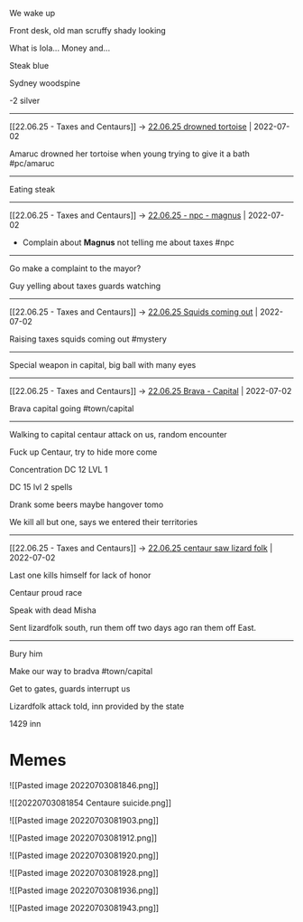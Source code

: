 We wake up



Front desk, old man scruffy shady looking



What is Iola... Money and... 



Steak blue 



Sydney woodspine



-2 silver



***



[[22.06.25 - Taxes and Centaurs]] -> [22.06.25 drowned tortoise](../3%20-%20Insights/1%20-%20Insights/22.06.25%20drowned%20tortoise.md) | 2022-07-02



Amaruc drowned her tortoise when young trying to give it a bath #pc/amaruc



***



Eating steak



***



[[22.06.25 - Taxes and Centaurs]] -> [22.06.25 - npc - magnus](../3%20-%20Insights/1%20-%20Insights/22.06.25%20-%20npc%20-%20magnus.md) | 2022-07-02



- Complain about **Magnus** not telling me about taxes #npc



***



Go make a complaint to the mayor?



Guy yelling about taxes guards watching



***



[[22.06.25 - Taxes and Centaurs]] -> [22.06.25 Squids coming out](../3%20-%20Insights/1%20-%20Insights/22.06.25%20Squids%20coming%20out.md) | 2022-07-02



Raising taxes squids coming out #mystery



***



Special weapon in capital, big ball with many eyes



***



[[22.06.25 - Taxes and Centaurs]] -> [22.06.25 Brava - Capital](../3%20-%20Insights/1%20-%20Insights/22.06.25%20Brava%20-%20Capital.md) | 2022-07-02



Brava capital going #town/capital



***



Walking to capital centaur attack on us, random encounter



Fuck up Centaur, try to hide more come



Concentration DC 12 LVL 1

DC 15 lvl 2 spells



Drank some beers maybe hangover tomo



We kill all but one, says we entered their territories 



***



[[22.06.25 - Taxes and Centaurs]] -> [22.06.25 centaur saw lizard folk](../3%20-%20Insights/1%20-%20Insights/22.06.25%20centaur%20saw%20lizard%20folk.md) | 2022-07-02



Last one kills himself for lack of honor

Centaur proud race



Speak with dead Misha

Sent lizardfolk south, run them off two days ago ran them off East.



***



Bury him



Make our way to bradva #town/capital 



Get to gates, guards interrupt us

Lizardfolk attack told, inn provided by the state



1429 inn





# Memes

![[Pasted image 20220703081846.png]]



![[20220703081854 Centaure suicide.png]]



![[Pasted image 20220703081903.png]]

![[Pasted image 20220703081912.png]]



![[Pasted image 20220703081920.png]]



![[Pasted image 20220703081928.png]]



![[Pasted image 20220703081936.png]]



![[Pasted image 20220703081943.png]]





